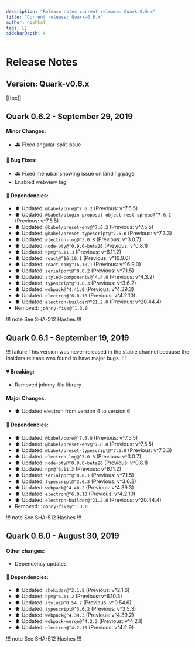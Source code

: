 ```yaml
---
description: "Release notes current release: Quark-0.6.x"
title: "Current release: Quark-0.6.x"
author: nishkal
tags: []
sidebarDepth: 4
---
```



# Release Notes

## Version: Quark-v0.6.x



[[toc]]

<!-- Quark-0.6.2-start -->
## Quark 0.6.2 - September 29, 2019

#### Minor Changes:
* 🚑 Fixed angular-split issue

#### 🐞 Bug Fixes:
* 🚑 Fixed menubar showing issue on landing page
* Enabled webview tag

#### 🚀 Dependencies:
* ⬆️ Updated: `@babel/core@^7.6.2` (Previous: v^7.5.5)
* ⬆️ Updated: `@babel/plugin-proposal-object-rest-spread@^7.6.2` (Previous: v^7.5.5)
* ⬆️ Updated: `@babel/preset-env@^7.6.2` (Previous: v^7.5.5)
* ⬆️ Updated: `@babel/preset-typescript@^7.6.0` (Previous: v^7.3.3)
* ⬆️ Updated: `electron-log@^3.0.8` (Previous: v^3.0.7)
* ⬆️ Updated: `node-pty@^0.9.0-beta26` (Previous: v^0.8.1)
* ⬆️ Updated: `npm@^6.11.3` (Previous: v^6.11.2)
* ⬆️ Updated: `react@^16.10.1` (Previous: v^16.9.0)
* ⬆️ Updated: `react-dom@^16.10.1` (Previous: v^16.9.0)
* ⬆️ Updated: `serialport@^8.0.2` (Previous: v^7.1.5)
* ⬆️ Updated: `styled-components@^4.4.0` (Previous: v^4.3.2)
* ⬆️ Updated: `typescript@^3.6.3` (Previous: v^3.6.2)
* ⬆️ Updated: `webpack@^4.41.0` (Previous: v^4.39.3)
* ⬆️ Updated: `electron@^6.0.10` (Previous: v^4.2.10)
* ⬆️ Updated: `electron-builder@^21.2.0` (Previous: v^20.44.4)
* Removed: `johnny-five@^1.3.0`


!!! note See SHA-512 Hashes
<DropDown>
<ReleaseNotes :sha='{
    "Quark-win-0.6.2.exe": "AxbhzSej8eL76UDOnRNCRyP2GiaP4tYltbhZXAi6A7JlEBH7jVBz+PXDTqoCAXx8NAAxkK8imOcgIjA2HMVQ5g==",
    "Quark-win-x64-0.6.2.msi": "WYKOCuJsmqiJ5B4FRg362ozllzOmB0oaBW7nawJY9dcH53di7W9MU/FVMUx+HV7zqxV5lRhlu5G2xVnwsJh37A==",
    "Quark-win-x64-0.6.2.zip": "a/skPj9QuzDJxFVaInj/G7v6ruiznZZV/84vWBPS3T/gX+IUNPDrNvUZ4i2Rxtpu4TNzi5JAN6NKM5YmYSUZZw==",
    "Quark-linux-amd64-0.6.2.deb": "eJNcvSNoV7sfruJXMEV3ZwTeYpjMC96nqRX+CbK7J9nSNyGvG3V40BVSRfUY1R1uPTEypvdODV5V/5VJlUC46A==",
    "Quark-linux-x64-0.6.2.tar.gz": "67qa3hLh9cX2tAvOBxKBWk/S13mx+c3ifIVNaTBH4zOh6TJveGcmcB44raVxBZKCL9rvup/v9MF6pTm/KfH49w==",
    "Quark-linux-x86_64-0.6.2.AppImage": "gt6AmiJt68U96cTD8b7cBBJY3oKiRPLGVlPFaHme4mt/de8hfyHnS9hV713lIlv06rmHASYwYl5viQ8WVEf9Og==",
    "Quark-mac-0.6.2.zip": "Uq4Z5Kn6x4LILe+n5mLcAR53ZJqkEnPt3McdajYpZaL87hlljbPPUGavGteC8WUJNOISwj60FchQ2VjlVMtRHA==",
    "Quark-mac-0.6.2.dmg": "NLc9hpiDTooV27GjadlWAr6ewMRRKmb5W6fNWJz31GdUC/hixkABO6jm3SFrxZ5+GloNxhPXEdBkLtnesqeoZg=="
}' />
</DropDown>
!!!

<!-- ---------------------------------------------- -->
<!-- Quark-0.6.2-end -->




<!-- Quark-0.6.1-start -->
## Quark 0.6.1 - September 19, 2019

!!! failure This version was never released in the stable channel because the insiders release was found to have major bugs.
!!!


#### 💔 Breaking:
* Removed johnny-file library

#### Major Changes:
* ⬆️ Updated electron from version 4 to version 6

#### 🚀 Dependencies:
* ⬆️ Updated: `@babel/core@^7.6.0` (Previous: v^7.5.5)
* ⬆️ Updated: `@babel/preset-env@^7.6.0` (Previous: v^7.5.5)
* ⬆️ Updated: `@babel/preset-typescript@^7.6.0` (Previous: v^7.3.3)
* ⬆️ Updated: `electron-log@^3.0.8` (Previous: v^3.0.7)
* ⬆️ Updated: `node-pty@^0.9.0-beta26` (Previous: v^0.8.1)
* ⬆️ Updated: `npm@^6.11.3` (Previous: v^6.11.2)
* ⬆️ Updated: `serialport@^8.0.1` (Previous: v^7.1.5)
* ⬆️ Updated: `typescript@^3.6.3` (Previous: v^3.6.2)
* ⬆️ Updated: `webpack@^4.40.2` (Previous: v^4.39.3)
* ⬆️ Updated: `electron@^6.0.10` (Previous: v^4.2.10)
* ⬆️ Updated: `electron-builder@^21.2.0` (Previous: v^20.44.4)
* Removed: `johnny-five@^1.3.0`


!!! note See SHA-512 Hashes
<DropDown>
<ReleaseNotes :sha='{
    "Quark-win-0.6.1.exe": "6elAl6rXGf6QGx6d7xLEWwjjR7TDtfxb/z1t+HGNlVw0Xa4n/Okxz+3uDwqyQQwtXSupM35itlad+gY3uhLANA==",
    "Quark-win-x64-0.6.1.msi": "rGTsVAdDycuglJdfB+xKBSxCZYJwdnrXEByhL3nTlOHjnzSpTkXDpvZbx79zMG4h1Ggsi8d2WP1czkrepC9Kvw==",
    "Quark-win-x64-0.6.1.zip": "l71IXoOLkSknJwqIfl79889j1wTEUx+GcVCojx5QmDVw8qGfFL/m2uZXRn089H3qIKuiYTntminMF3e5SKlLQw==",
    "Quark-linux-amd64-0.6.1.deb": "wbqLWxlbJXQ3c6/G2Y3ukvV8A6Zx/lsJ1mwUGm+eD3NV0jgWVvrk/sIz+y8CZiyPKzTitcSK+9xrEEKHyv7YmQ==",
    "Quark-linux-x64-0.6.1.tar.gz": "UwfHOpWwWt6YLfXYtjaqKQscisuIGLlHNy/5sYn4bdjfPJwckNJ882CI6Na8Ssi4YcN0GsscIMz2MIOqwYnpQw==",
    "Quark-linux-x86_64-0.6.1.AppImage": "5U7ku7Td72h5lhF7Ett0/1PVeRtdgkMgXVc7325Ti87LqATyAhiCdYk1Uglt5hEgl8i41QG3P8d+F9ySTktftg==",
    "Quark-mac-0.6.1.zip": "DiTB8KVe0dAxTb+RDljLWAXctPTn5hkiKi6zYNMADGqMgjZWH33/AiFtAhcPZJYzMntN0vqxbFD2qw+dzPoPaA==",
    "Quark-mac-0.6.1.dmg": "3EJgsFJmtQfpWheVHV8ONUVMdOtKWhrf63LIWTLAZbiRjFDQacbYSBkkAMkkt9kvDlf+O2VsPABLdXLSn+My0Q=="
}' />
</DropDown>
!!!

<!-- ---------------------------------------------- -->
<!-- Quark-0.6.1-end -->




<!-- Quark-0.6.0-start -->
## Quark 0.6.0 - August 30, 2019

#### Other changes:
* Dependency updates

#### 🚀 Dependencies:
* ⬆️ Updated: `chokidar@^2.1.8` (Previous: v^2.1.6)
* ⬆️ Updated: `npm@^6.11.2` (Previous: v^6.10.3)
* ⬆️ Updated: `stylus@^0.54.7` (Previous: v^0.54.6)
* ⬆️ Updated: `typescript@^3.6.2` (Previous: v^3.5.3)
* ⬆️ Updated: `webpack@^4.39.3` (Previous: v^4.39.2)
* ⬆️ Updated: `webpack-merge@^4.2.2` (Previous: v^4.2.1)
* ⬆️ Updated: `electron@^4.2.10` (Previous: v^4.2.9)


!!! note See SHA-512 Hashes
<DropDown>
<ReleaseNotes :sha='{
    "Quark-win-0.6.0.exe": "yKOqM5twYGXDsC7w14NypwEzdRYxWNxrIqf+nKpGQlrpSN9jvYUJbkndCY7NR7nQHhNAfSGHrV2neBsHQcQU3g==",
    "Quark-win-x64-0.6.0.msi": "Jm2r1NzNkphW+swsTBWcGO9ugeh1SR1jNbdCgQMCcA446O3Rf149kvLJv9FTAfWDavyN81guBewN7hANqwBYvQ==",
    "Quark-win-x64-0.6.0.zip": "oAS8pFl7lv2DgbCYfqEz5tlTScdHSqHHAeCXhRgXgk/F6XL2vRQf3gVkOLToeiZ/ZLI0gWnNj4Pp4irjzMcYnA==",
    "Quark-linux-amd64-0.6.0.deb": "BAZjDcCArt34O9EEHCc+bTA4gE9qhHPsNg+lRYEfiR7b0wk7qYtr6PKgJpL4h8iI+yhgrPiZhXsA92R8aLG/Vw==",
    "Quark-linux-x64-0.6.0.tar.gz": "MAGyg6i1+WQBfBV580WfHDEThzcZSnwOr72ZVJzyTLG0yOzvIuJ6SzQdN76WlagIfSe9MRjWPcorePxOLdUboA==",
    "Quark-linux-x86_64-0.6.0.AppImage": "vVdH9WIA2aenGUNU1+ju0wC+uIx/f7XL0Z2YwOFoMByGo+j/Wy7beo2rkag4ZKgBWPwploGYquEeKvMjttnTOA==",
    "Quark-mac-0.6.0.zip": "tJsownWDBsZwEDG6IUZndoWSKl4xR2xWGCQZYLMnW7IbhfIDQY941ngY8vMdo56aypGslW4mdTHUxnV4qRlhOw==",
    "Quark-mac-0.6.0.dmg": "Gsu8Q1XbxgmyQT77h+EKLNMsg02D2h3ZR8sApt5hxOnqg14HG533L52wRxtEeiX/PROnC/e1B12vch+kEnq0wQ=="
}' />
</DropDown>
!!!

<!-- ---------------------------------------------- -->
<!-- Quark-0.6.0-end -->


